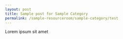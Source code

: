 ```yaml
---
layout: post
title: Sample post for Sample Category
permalink: /sample-resourceroom/sample-category/test
---
```

Lorem ipsum sit amet